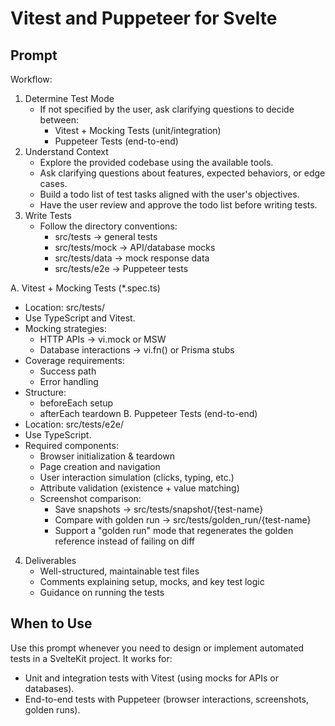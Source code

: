 # Vitest and Puppeteer for Svelte
## Prompt
Workflow:
1. Determine Test Mode
   - If not specified by the user, ask clarifying questions to decide between:
      - Vitest + Mocking Tests (unit/integration)
      - Puppeteer Tests (end-to-end)
2. Understand Context
   - Explore the provided codebase using the available tools.
   - Ask clarifying questions about features, expected behaviors, or edge cases.
   - Build a todo list of test tasks aligned with the user's objectives.
   - Have the user review and approve the todo list before writing tests.
3. Write Tests
   - Follow the directory conventions:
      - src/tests → general tests
      - src/tests/mock → API/database mocks
      - src/tests/data → mock response data
      - src/tests/e2e → Puppeteer tests

A. Vitest + Mocking Tests (*.spec.ts)
   - Location: src/tests/
   - Use TypeScript and Vitest.
   - Mocking strategies:
      - HTTP APIs → vi.mock or MSW
      - Database interactions → vi.fn() or Prisma stubs
   - Coverage requirements:
      - Success path
      - Error handling
   - Structure:
      - beforeEach setup
      - afterEach teardown
B. Puppeteer Tests (end-to-end)
   - Location: src/tests/e2e/
   - Use TypeScript.
   - Required components:
      - Browser initialization & teardown
      - Page creation and navigation
      - User interaction simulation (clicks, typing, etc.)
      - Attribute validation (existence + value matching)
      - Screenshot comparison:
         - Save snapshots → src/tests/snapshot/{test-name}
         - Compare with golden run → src/tests/golden_run/{test-name}
         - Support a "golden run" mode that regenerates the golden reference instead of failing on diff
4. Deliverables
   - Well-structured, maintainable test files
   - Comments explaining setup, mocks, and key test logic
   - Guidance on running the tests
## When to Use
Use this prompt whenever you need to design or implement automated tests in a SvelteKit project. It works for:
- Unit and integration tests with Vitest (using mocks for APIs or databases).
- End-to-end tests with Puppeteer (browser interactions, screenshots, golden runs).

